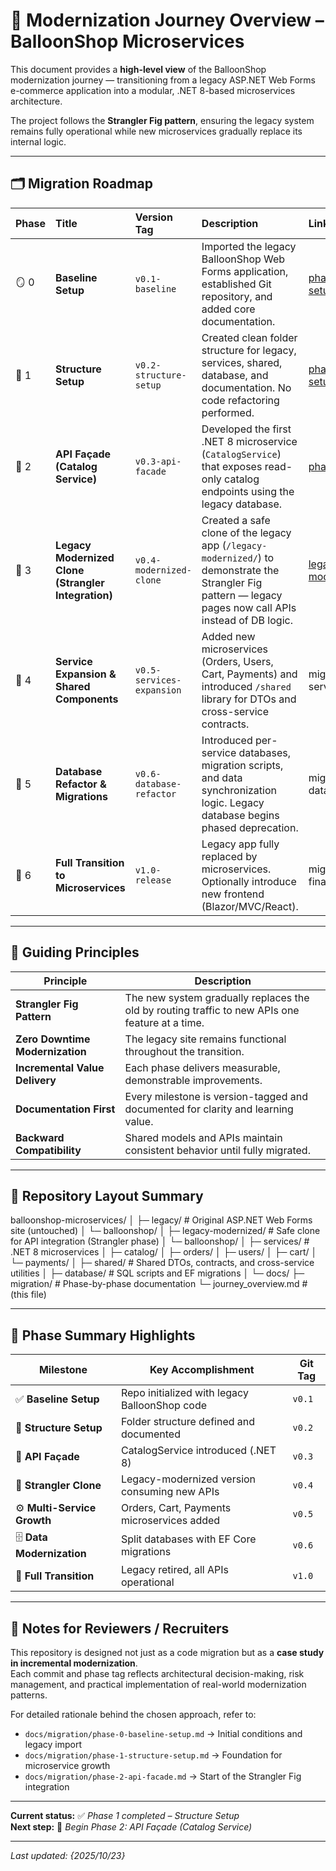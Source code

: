 # 🧭 Modernization Journey Overview – BalloonShop Microservices

This document provides a **high-level view** of the BalloonShop modernization journey — transitioning from a legacy ASP.NET Web Forms e-commerce application into a modular, .NET 8-based microservices architecture.

The project follows the **Strangler Fig pattern**, ensuring the legacy system remains fully operational while new microservices gradually replace its internal logic.

---

## 🗂️ Migration Roadmap

| Phase | Title | Version Tag | Description | Linked Doc |
|:--|:--|:--|:--|:--|
| 🪞 0 | **Baseline Setup** | `v0.1-baseline` | Imported the legacy BalloonShop Web Forms application, established Git repository, and added core documentation. | [phase-0-baseline-setup.md](migration/phase-0-baseline-setup.md) |
| 🧩 1 | **Structure Setup** | `v0.2-structure-setup` | Created clean folder structure for legacy, services, shared, database, and documentation. No code refactoring performed. | [phase-1-structure-setup.md](migration/phase-1-structure-setup.md) |
| 🌿 2 | **API Façade (Catalog Service)** | `v0.3-api-facade` | Developed the first .NET 8 microservice (`CatalogService`) that exposes read-only catalog endpoints using the legacy database. | [phase-2-api-facade.md](migration/phase-2-api-facade.md) |
| 🧱 3 | **Legacy Modernized Clone (Strangler Integration)** | `v0.4-modernized-clone` | Created a safe clone of the legacy app (`/legacy-modernized/`) to demonstrate the Strangler Fig pattern — legacy pages now call APIs instead of DB logic. | [legacy-modernized/README.md](../legacy-modernized/balloonshop/README.md) |
| 🔗 4 | **Service Expansion & Shared Components** | `v0.5-services-expansion` | Added new microservices (Orders, Users, Cart, Payments) and introduced `/shared` library for DTOs and cross-service contracts. | migration/phase-4-services-expansion.md |
| 🧮 5 | **Database Refactor & Migrations** | `v0.6-database-refactor` | Introduced per-service databases, migration scripts, and data synchronization logic. Legacy database begins phased deprecation. | migration/phase-5-database-refactor.md |
| 🚀 6 | **Full Transition to Microservices** | `v1.0-release` | Legacy app fully replaced by microservices. Optionally introduce new frontend (Blazor/MVC/React). | migration/phase-6-final-transition.md |

---

## 🎯 Guiding Principles

| Principle | Description |
|------------|-------------|
| **Strangler Fig Pattern** | The new system gradually replaces the old by routing traffic to new APIs one feature at a time. |
| **Zero Downtime Modernization** | The legacy site remains functional throughout the transition. |
| **Incremental Value Delivery** | Each phase delivers measurable, demonstrable improvements. |
| **Documentation First** | Every milestone is version-tagged and documented for clarity and learning value. |
| **Backward Compatibility** | Shared models and APIs maintain consistent behavior until fully migrated. |

---

## 🧱 Repository Layout Summary

balloonshop-microservices/
│
├─ legacy/ # Original ASP.NET Web Forms site (untouched)
│ └─ balloonshop/
│
├─ legacy-modernized/ # Safe clone for API integration (Strangler phase)
│ └─ balloonshop/
│
├─ services/ # .NET 8 microservices
│ ├─ catalog/
│ ├─ orders/
│ ├─ users/
│ ├─ cart/
│ └─ payments/
│
├─ shared/ # Shared DTOs, contracts, and cross-service utilities
│
├─ database/ # SQL scripts and EF migrations
│
└─ docs/
├─ migration/ # Phase-by-phase documentation
└─ journey_overview.md # (this file)

---

## 🧩 Phase Summary Highlights

| Milestone | Key Accomplishment | Git Tag |
|------------|--------------------|----------|
| ✅ **Baseline Setup** | Repo initialized with legacy BalloonShop code | `v0.1` |
| 🧱 **Structure Setup** | Folder structure defined and documented | `v0.2` |
| 🌿 **API Façade** | CatalogService introduced (.NET 8) | `v0.3` |
| 🧩 **Strangler Clone** | Legacy-modernized version consuming new APIs | `v0.4` |
| ⚙️ **Multi-Service Growth** | Orders, Cart, Payments microservices added | `v0.5` |
| 🗄️ **Data Modernization** | Split databases with EF Core migrations | `v0.6` |
| 🚀 **Full Transition** | Legacy retired, all APIs operational | `v1.0` |

---

## 🧭 Notes for Reviewers / Recruiters

This repository is designed not just as a code migration but as a **case study in incremental modernization**.  
Each commit and phase tag reflects architectural decision-making, risk management, and practical implementation of real-world modernization patterns.

For detailed rationale behind the chosen approach, refer to:
- `docs/migration/phase-0-baseline-setup.md` → Initial conditions and legacy import  
- `docs/migration/phase-1-structure-setup.md` → Foundation for microservice growth  
- `docs/migration/phase-2-api-facade.md` → Start of the Strangler Fig integration  

---

**Current status:** ✅ *Phase 1 completed – Structure Setup*  
**Next step:** 🌿 *Begin Phase 2: API Façade (Catalog Service)*

---

_Last updated: {2025/10/23}_
